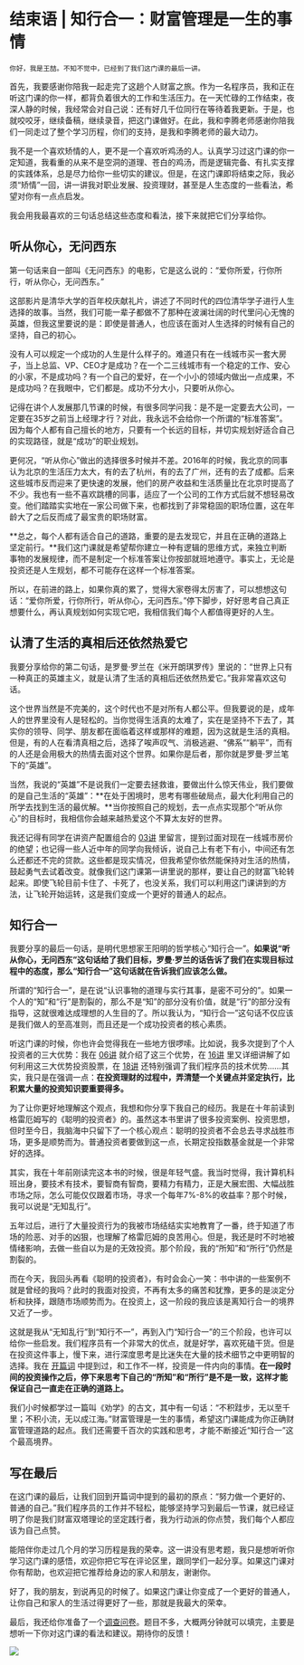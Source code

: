 # 结束语 | 知行合一：财富管理是一生的事情

    你好，我是王喆。不知不觉中，已经到了我们这门课的最后一讲。

首先，我要感谢你陪我一起走完了这趟个人财富之旅。作为一名程序员，我和正在听这门课的你一样，都背负着很大的工作和生活压力。在一天忙碌的工作结束，夜深人静的时候，我经常会对自己说：还有好几千位同行在等待着我更新。于是，也就咬咬牙，继续备稿，继续录音，把这门课做好。在此，我和李腾老师感谢你陪我们一同走过了整个学习历程，你们的支持，是我和李腾老师的最大动力。

我不是一个喜欢矫情的人，更不是一个喜欢听鸡汤的人。认真学习过这门课的你一定知道，我看重的从来不是空洞的道理、苍白的鸡汤，而是逻辑完备、有扎实支撑的实践体系，总是尽力给你一些切实的建议。但是，在这门课即将结束之际，我必须“矫情”一回，讲一讲我对职业发展、投资理财，甚至是人生态度的一些看法，希望对你有一点点启发。

我会用我最喜欢的三句话总结这些态度和看法，接下来就把它们分享给你。

## 听从你心，无问西东

第一句话来自一部叫《无问西东》的电影，它是这么说的：“爱你所爱，行你所行，听从你心，无问西东。”

这部影片是清华大学的百年校庆献礼片，讲述了不同时代的四位清华学子进行人生选择的故事。当然，我们可能一辈子都做不了那种在波澜壮阔的时代里问心无愧的英雄，但我这里要说的是：即使是普通人，也应该在面对人生选择的时候有自己的坚持，自己的初心。

没有人可以规定一个成功的人生是什么样子的。难道只有在一线城市买一套大房子，当上总监、VP、CEO才是成功？在一个二三线城市有一个稳定的工作、安心的小家，不是成功吗？有一个自己的爱好，在一个小小的领域内做出一点成果，不是成功吗？在我眼中，它们都是。成功不分大小，只要听从你心。

记得在讲个人发展那几节课的时候，有很多同学问我：是不是一定要去大公司，一定要在35岁之前当上经理才行？对此，我永远不会给你一个所谓的“标准答案”。因为每个人都有自己擅长的地方，只要有一个长远的目标，并切实规划好适合自己的实现路径，就是“成功”的职业规划。

更何况，“听从你心”做出的选择很多时候并不差。2016年的时候，我北京的同事认为北京的生活压力太大，有的去了杭州，有的去了广州，还有的去了成都。后来这些城市反而迎来了更快速的发展，他们的房产收益和生活质量比在北京时提高了不少。我也有一些不喜欢跳槽的同事，适应了一个公司的工作方式后就不想轻易改变。他们踏踏实实地在一家公司做下来，也都找到了非常稳固的职场位置，这在年龄大了之后反而成了最宝贵的职场财富。

**总之，每个人都有适合自己的道路，重要的是去发现它，并且在正确的道路上坚定前行。**我们这门课就是希望帮你建立一种有逻辑的思维方式，来独立判断事物的发展规律，而不是制定一个标准答案让你按部就班地遵守。事实上，无论是投资还是人生规划，都不可能存在这样一个标准答案。

所以，在前进的路上，如果你真的累了，觉得大家卷得太厉害了，可以想想这句话：“爱你所爱，行你所行，听从你心，无问西东。”停下脚步，好好思考自己真正想要什么，再认真规划如何实现它吧，我相信我们每个人都值得更好的人生。

## 认清了生活的真相后还依然热爱它

我要分享给你的第二句话，是罗曼·罗兰在《米开朗琪罗传》里说的：“世界上只有一种真正的英雄主义，就是认清了生活的真相后还依然热爱它。”我非常喜欢这句话。

这个世界当然是不完美的，这个时代也不是对所有人都公平。但我要说的是，成年人的世界里没有人是轻松的。当你觉得生活真的太难了，实在是坚持不下去了，其实你的领导、同学、朋友都在面临着这样或那样的难题，因为这就是生活的真相。但是，有的人在看清真相之后，选择了唉声叹气、消极逃避、“佛系”“躺平”，而有的人还是会用极大的热情去面对这个世界。如果你是后者，那你就是罗曼·罗兰笔下的“英雄”。

当然，我说的“英雄”不是说我们一定要去拯救谁，要做出什么惊天伟业，我们要做的是自己生活的“英雄”：**在处于困境时，思考有哪些破局点，最大化利用自己的所学去找到生活的最优解。**当你按照自己的规划，去一点点实现那个“听从你心”的目标时，我相信你会越来越热爱这个不算太友好的世界。

我还记得有同学在讲资产配置组合的 [03讲](https://time.geekbang.org/column/article/395874) 里留言，提到过面对现在一线城市房价的绝望；也记得一些人近中年的同学向我倾诉，说自己上有老下有小，中间还有怎么还都还不完的贷款。这些都是现实情况，但我希望你依然能保持对生活的热情，鼓起勇气去试着改变。就像我们这门课第一讲里说的那样，要让自己的财富飞轮转起来。即使飞轮目前卡住了、卡死了，也没关系，我们可以利用这门课讲到的方法，让飞轮开始运转，这是我们变成一个更好的普通人的起点。

## 知行合一

我要分享的最后一句话，是明代思想家王阳明的哲学核心“知行合一”。**如果说“听从你心，无问西东”这句话给了我们目标，罗曼·罗兰的话告诉了我们在实现目标过程中的态度，那么“知行合一”这句话就在告诉我们应该怎么做。**

所谓的“知行合一”，是在说“认识事物的道理与实行其事，是密不可分的”。如果一个人的“知”和“行”是割裂的，那么不是“知”的部分没有价值，就是“行”的部分没有指导，这就很难达成理想的人生目的了。所以我认为，“知行合一”这句话不仅应该是我们做人的至高准则，而且还是一个成功投资者的核心素质。

听这门课的时候，你也许会觉得我在一些地方很啰嗦。比如说，我多次提到了个人投资者的三大优势：我在 [06讲](https://time.geekbang.org/column/article/398936) 就介绍了这三个优势，在 [16讲](https://time.geekbang.org/column/article/408224) 里又详细讲解了如何利用这三大优势投资股票，在 [18讲](https://time.geekbang.org/column/article/409852) 还特别强调了我们程序员的技术优势……其实，我只是在强调一点：**在投资理财的过程中，弄清楚一个关键点并坚定执行，比积累大量的投资知识要重要得多。**

为了让你更好地理解这个观点，我想和你分享下我自己的经历。我是在十年前读到格雷厄姆写的《聪明的投资者》的。虽然这本书里讲了很多投资案例、投资思想，但时至今日，我脑海中只留下了一个核心观点：聪明的投资者不会总去寻求战胜市场，更多是顺势而为。普通投资者要做到这一点，长期定投指数基金就是一个非常好的选择。

其实，我在十年前刚读完这本书的时候，很是年轻气盛。我当时觉得，我计算机科班出身，要技术有技术，要智商有智商，要精力有精力，正是大展宏图、大幅战胜市场之际，怎么可能仅仅跟着市场，寻求一个每年7%-8%的收益率？那个时候，我可以说是“无知乱行”。

五年过后，进行了大量投资行为的我被市场结结实实地教育了一番，终于知道了市场的险恶、对手的凶狠，也理解了格雷厄姆的良苦用心。但是，我还是时不时地被情绪影响，去做一些自以为是的无效投资。那个阶段，我的“所知”和“所行”仍然是割裂的。

而在今天，我回头再看《聪明的投资者》，有时会会心一笑：书中讲的一些案例不就是曾经的我吗？此时的我面对投资，不再有太多的痛苦和犹豫，更多的是淡定分析和抉择，跟随市场顺势而为。在投资上，这一阶段的我应该是离知行合一的境界又近了一步。

这就是我从“无知乱行”到“知行不一”，再到入门“知行合一”的三个阶段，也许可以给你一些启发。我们程序员有一个非常大的优点，就是好学，喜欢死磕干货。但是在投资这件事上，慢下来，进行深度思考是比迷失在大量的技术细节之中更明智的选择。我在 [开篇词](https://time.geekbang.org/column/article/394241) 中提到过，和工作不一样，投资是一件内向的事情。**在一段时间的投资操作之后，停下来思考下自己的“所知”和“所行”是不是一致，这样才能保证自己一直走在正确的道路上。**

我们小时候都学过一篇叫《劝学》的古文，其中有一句话：“不积跬步，无以至千里；不积小流，无以成江海。”财富管理是一生的事情，希望这门课能成为你正确财富管理道路的起点。我们还需要千百次的实践和思考，才能不断接近“知行合一”这个最高境界。

## 写在最后

在这门课的最后，让我们回到开篇词中提到的最初的原点：“努力做一个更好的、普通的自己。”我们程序员的工作并不轻松，能够坚持学习到最后一节课，就已经证明了你是我们财富双塔理论的坚定践行者，我为行动派的你点赞，我们每个人都应该为自己点赞。

能陪伴你走过几个月的学习历程是我的荣幸。这一讲没有思考题，我只是想听听你学习这门课的感悟，欢迎你把它写在评论区里，跟同学们一起分享。如果这门课对你有帮助，也欢迎把它推荐给身边的家人和朋友，谢谢你。

好了，我的朋友，到说再见的时候了。如果这门课让你变成了一个更好的普通人，让你自己和家人的生活过得更好了一些，那就是我最大的荣幸。

最后，我还给你准备了一个[调查问卷](https://jinshuju.net/f/n3CI4j)。题目不多，大概两分钟就可以填完，主要是想听一下你对这门课的看法和建议。期待你的反馈！

[![](https://static001.geekbang.org/resource/image/dd/34/dda1305343912a93cbc0aa3067b4b734.jpg?wh=1142x801)](https://jinshuju.net/f/n3CI4j)
    